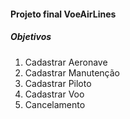 <h4> Projeto final VoeAirLines</h4>
<h5>Objetivos</h5>

<ol>
    <li>Cadastrar Aeronave</li>
    <li>Cadastrar Manutenção</li>
    <li>Cadastrar Piloto</li>
    <li>Cadastrar Voo</li>
    <li>Cancelamento</li>
</ol>